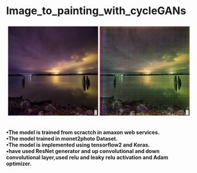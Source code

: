 # Image_to_painting_with_cycleGANs
![alt text](https://github.com/AhmedaliElgabry/Image_to_painting_with_cycleGANs/blob/master/image_to_painting.png)<br/>
<br/>
<br/>
**•The model is trained from scractch in amaxon web services.<br/>
•The model trained in monet2photo Dataset.<br/>
•The model is implemented using tensorflow2 and Keras.<br/>
•have used ResNet generator and up convolutional and down convolutional layer,used relu and leaky relu activation and Adam optimizer.**<br/>
